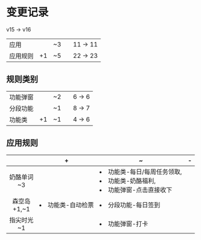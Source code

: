 # 变更记录

v15 -> v16

||||||
|-|:-:|:-:|:-:|:-:|
|应用||~3||11 -> 11|
|应用规则|+1|~5||22 -> 23|

## 规则类别

||||||
|-|:-:|:-:|:-:|:-:|
|功能弹窗||~2||6 -> 6|
|分段功能||~1||8 -> 7|
|功能类|+1|~1||4 -> 6|

## 应用规则

||+|~|-|
|:-:|-|-|-|
|奶酪单词<br>~3||<li>功能类-每日/每周任务领取,<li>功能类-奶酪福利,<li>功能弹窗-点击直接收下||
|森空岛<br>+1,~1|<li>功能类-自动检票|<li>分段功能-每日签到||
|指尖时光<br>~1||<li>功能弹窗-打卡||
